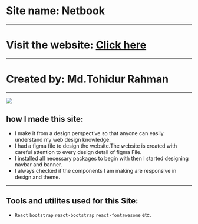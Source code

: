 # Site name: Netbook

---

# Visit the website: <a href="https://mdtohid.github.io/Netbook-website/">Click here</a>

---

# Created by: Md.Tohidur Rahman

---

![](https://i.ibb.co/6ZkVJrm/Screenshot-2023-05-26-162618.png)


## how I made this site:

- I make it from a design perspective so that anyone can easily understand my web
design knowledge.
- I had a figma file to design the website.The website is created with careful attention to every design detail of figma File.
- I installed all necessary packages to begin with then I started designing navbar and banner.
- I always checked if the components I am making are responsive in design and theme.

---

## Tools and utilites used for this Site:

- `React` `bootstrap` `react-bootstrap` `react-fontawesome` etc.
